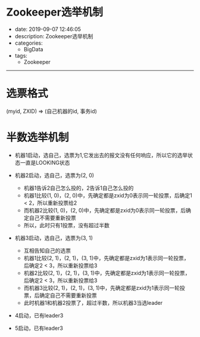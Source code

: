 #   Zookeeper选举机制
+ date: 2019-09-07 12:46:05
+ description: Zookeeper选举机制
+ categories:
  - BigData
+ tags:
  - Zookeeper
---
#   选票格式
(myid, ZXID) => (自己机器的id, 事务id)

#   半数选举机制
+   机器1启动，选自己，选票为1,它发出去的报文没有任何响应，所以它的选举状态一直是LOOKING状态

+   机器2启动，选自己，选票为(2, 0)
    *   机器1告诉2自己怎么投的，2告诉1自己怎么投的
    *   机器1比较(1, 0)，(2, 0)中，先确定都是zxid为0表示同一轮投票，后确定1 < 2，所以重新投票给2
    *   而机器2比较(1, 0)，(2, 0)中，先确定都是zxid为0表示同一轮投票，后确定自己不需要重新投票
    *   所以，此时只有1投票，没有超过半数

+   机器3启动，选自己，选票为(3, 1)
    *   互相告知自己的选票
    *   机器1比较(2, 1)，(2, 1)，(3, 1)中，先确定都是zxid为1表示同一轮投票，后确定2 < 3，所以重新投票给3
    *   机器2比较(2, 1)，(2, 1)，(3, 1)中，先确定都是zxid为1表示同一轮投票，后确定2 < 3，所以重新投票给3
    *   而机器3比较(2, 1)，(2, 1)，(3, 1)中，先确定都是zxid为1表示同一轮投票，后确定自己不需要重新投票
    *   此时机器1和机器2投票了，超过半数，所以机器3当选leader

+   4启动，已有leader3

+   5启动，已有leader3
